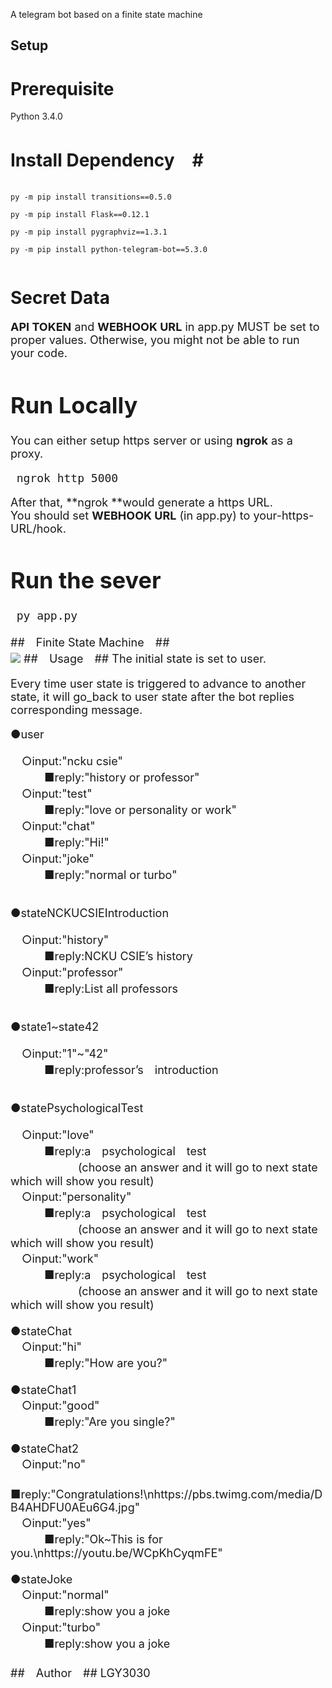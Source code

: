 <font size=４>A telegram bot based on a finite state machine<br />
## <font size=５>Setup ##

# <font size=４>Prerequisite #
<font size=３>Python 3.4.0
# <font size=２>Install Dependency　#
 <pre> <code> 
<font size=３>py -m pip install transitions==0.5.0<br />
<font size=３>py -m pip install Flask==0.12.1<br />
<font size=３>py -m pip install pygraphviz==1.3.1<br />
<font size=３>py -m pip install python-telegram-bot==5.3.0<br />
</code></pre>
# <font size=４>Secret Data #
<font size=4>**API TOKEN** and **WEBHOOK URL** in app.py MUST be set to proper values. Otherwise, you might not be able to run your code.
# <font size=４>Run Locally #
<font size=３>You can either setup https server or using **ngrok** as a proxy.
<pre> <code><font size=4>ngrok http 5000
</code></pre>
<font size=３>After that, **ngrok **would generate a https URL.<br />
<font size=３>You should set **WEBHOOK URL** (in app.py) to your-https-URL/hook.<br />
# <font size=４>Run the sever #
<pre> <code><font size=4>py app.py
</code></pre>
##　<font size=５>Finite State Machine　##<br />
![](https://i.screenshot.net/jrqxlsp)
##　<font size=５>Usage　##
<font size=３>The initial state is set to user.

Every time user state is triggered to advance to another state, it will go_back to user state after the bot replies corresponding message.

●user<br />

　○input:"ncku csie"<br />
　　　■reply:"history or professor"<br />
　○input:"test"<br />
　　　■reply:"love or personality or work"<br />
　○input:"chat"<br />
　　　■reply:"Hi!"<br />
　○input:"joke"<br />
　　　■reply:"normal or turbo"<br /><br />

●stateNCKUCSIEIntroduction<br />

　○input:"history"<br />
　　　■reply:NCKU CSIE’s history<br />
　○input:"professor"<br />
　　　■reply:List all professors<br /><br />

●state1~state42<br />

　○input:"1"~"42"<br />
　　　■reply:professor’s　introduction<br /><br />

●statePsychologicalTest<br />

　○input:"love"<br />
　　　■reply:a　psychological　test<br />
　　　　　　(choose an answer and it will go to next state which will show you result)<br />
　○input:"personality"<br />
　　　■reply:a　psychological　test<br />
　　　　　　(choose an answer and it will go to next state which will show you result)<br />
　○input:"work"<br />
　　　■reply:a　psychological　test<br />
　　　　　　(choose an answer and it will go to next state which will show you result)<br /><br />
●stateChat   <br />
　○input:"hi"<br />
　　　■reply:"How are you?"<br /><br />
●stateChat1<br />
　○input:"good"<br />
　　　■reply:"Are you single?"<br /><br />
●stateChat2<br />
　○input:"no"<br />
　　　■reply:"Congratulations!\nhttps://pbs.twimg.com/media/DB4AHDFU0AEu6G4.jpg"<br />
　○input:"yes"<br />
　　　■reply:"Ok~This is for you.\nhttps://youtu.be/WCpKhCyqmFE"<br /><br />
●stateJoke<br />
　○input:"normal"<br />
　　　■reply:show you a joke<br />
　○input:"turbo"<br />
　　　■reply:show you a joke<br /><br />
##　<font size=５>Author　##
<font size=３>LGY3030
